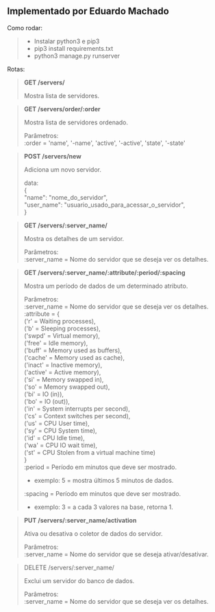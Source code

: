 ## Implementado por Eduardo Machado

Como rodar:

> * Instalar python3 e pip3
> * pip3 install requirements.txt
> * python3 manage.py runserver

Rotas:

>**GET /servers/**
>
>Mostra lista de servidores.


>**GET /servers/order/:order**
>
>Mostra lista de servidores ordenado.
>
>Parâmetros: <br>
>:order = 'name', '-name', 'active', '-active', 'state', '-state'


>**POST /servers/new**
>
>Adiciona um novo servidor.
>
>data:<br>
>{<br>
>"name": "nome_do_servidor",<br>
>"user_name": "usuario_usado_para_acessar_o_servidor",<br>
>}

>**GET /servers/:server_name/**
>
>Mostra os detalhes de um servidor.
>
>Parâmetros:<br>
>:server_name = Nome do servidor que se deseja ver os detalhes.

>**GET /servers/:server_name/:attribute/:period/:spacing**
>
>Mostra um período de dados de um determinado atributo.
>
>Parâmetros: <br>
>:server_name = Nome do servidor que se deseja ver os detalhes.<br>
>:attribute = {<br>
>('r' = Waiting processes),<br>
>('b' = Sleeping processes),<br>
>('swpd' = Virtual memory),<br>
>('free' = Idle memory),<br>
>('buff' = Memory used as buffers),<br>
>('cache' = Memory used as cache),<br>
>('inact' = Inactive memory),<br>
>('active' = Active memory),<br>
>('si' = Memory swapped in),<br>
>('so' = Memory swapped out),<br>
>('bi' = IO (in)),<br>
>('bo' = IO (out)),<br>
>('in' = System interrupts per second),<br>
>('cs' = Context switches per second),<br>
>('us' = CPU User time),<br>
>('sy' = CPU System time),<br>
>('id' = CPU Idle time),<br>
>('wa' = CPU IO wait time),<br>
>('st' = CPU Stolen from a virtual machine time)<br>
>}<br>
>:period = Período em minutos que deve ser mostrado.<br>
> * exemplo: 5 = mostra últimos 5 minutos de dados.<br>
>
>:spacing = Período em minutos que deve ser mostrado.<br>
> * exemplo: 3 = a cada 3 valores na base, retorna 1.


>**PUT /servers/:server_name/activation**
>
>Ativa ou desativa o coletor de dados do servidor.
>
>Parâmetros:<br>
>:server_name = Nome do servidor que se deseja ativar/desativar.


>DELETE /servers/:server_name/
>
>Exclui um servidor do banco de dados.
>
>Parâmetros: <br>
>:server_name = Nome do servidor que se deseja ver os detalhes.
